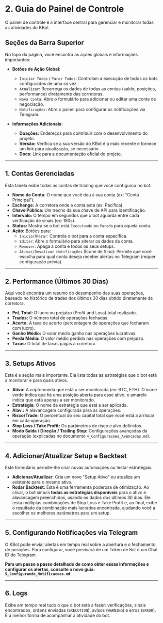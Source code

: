 # 2. Guia do Painel de Controle

O painel de controle é a interface central para gerenciar e monitorar todas as atividades do KBot.

## Seções da Barra Superior

No topo da página, você encontra as ações globais e informações importantes:

- **Botões de Ação Global:**
    - `Iniciar Todos` / `Parar Todos`: Controlam a execução de todos os bots configurados de uma só vez.
    - `Atualizar`: Recarrega os dados de todas as contas (saldo, posições, performance) diretamente das corretoras.
    - `Nova Conta`: Abre o formulário para adicionar ou editar uma conta de negociação.
    - `Notificações`: Abre o painel para configurar as notificações via Telegram.

- **Informações Adicionais:**
    - **Doações:** Endereços para contribuir com o desenvolvimento do projeto.
    - **Versão:** Verifica se a sua versão do KBot é a mais recente e fornece um link para atualização, se necessário.
    - **Docs:** Link para a documentação oficial do projeto.

---

## 1. Contas Gerenciadas

Esta tabela exibe todas as contas de trading que você configurou no bot.

- **Nome da Conta:** O nome que você deu à sua conta (ex: "Conta Principal").
- **Exchange:** A corretora onde a conta está (ex: Pacifica).
- **Chave Pública:** Um trecho da sua chave de API para identificação.
- **Intervalo:** O tempo em segundos que o bot aguarda entre cada verificação de sinais (ex: 180s).
- **Status:** Mostra se o bot está `Executando` ou `Parado` para aquela conta.
- **Ação:** Botões para:
    - `Iniciar`/`Parar`: Controla o bot para a conta específica.
    - `Editar`: Abre o formulário para alterar os dados da conta.
    - `Remover`: Apaga a conta e todos os seus setups.
    - `Ativar/Desativar Notificações` (Ícone de Sino): Permite que você escolha para qual conta deseja receber alertas no Telegram (requer configuração prévia).

---

## 2. Performance (Últimos 30 Dias)

Aqui você encontra um resumo do desempenho das suas operações, baseado no histórico de trades dos últimos 30 dias obtido diretamente da corretora.

- **PnL Total:** O lucro ou prejuízo (Profit and Loss) total realizado.
- **Trades:** O número total de operações fechadas.
- **Acerto:** A taxa de acerto (percentagem de operações que fecharam com lucro).
- **Ganho Médio:** O valor médio ganho nas operações lucrativas.
- **Perda Média:** O valor médio perdido nas operações com prejuízo.
- **Taxas:** O total de taxas pagas à corretora.

---

## 3. Setups Ativos

Esta é a seção mais importante. Ela lista todas as estratégias que o bot está a monitorar e para quais ativos.

- **Ativo:** A criptomoeda que está a ser monitorada (ex: BTC, ETH). O ícone verde indica que há uma posição aberta para esse ativo; o amarelo indica que está apenas a ser monitorado.
- **Estratégia:** O nome da estratégia que está a ser aplicada.
- **Alav.:** A alavancagem configurada para as operações.
- **Risco/Trade:** O percentual do seu capital total que você está a arriscar em cada operação.
- **Stop Loss / Take Profit:** Os parâmetros de risco e alvo definidos.
- **Modo Saída / Direção / Trailing Stop:** Configurações avançadas da operação (explicadas no documento `4_Configuracoes_Avancadas.md`).

---

## 4. Adicionar/Atualizar Setup e Backtest

Este formulário permite-lhe criar novas automações ou testar estratégias.

- **Adicionar/Atualizar:** Cria um novo "Setup Ativo" ou atualiza um existente para o mesmo ativo.
- **Rodar Backtest:** Esta é uma ferramenta poderosa de otimização. Ao clicar, o bot simula **todas as estratégias disponíveis** para o ativo e alavancagem preenchidos, usando os dados dos últimos 30 dias. Ele testa múltiplas combinações de Stop Loss e Take Profit e, ao final, exibe o resultado da combinação mais lucrativa encontrada, ajudando você a escolher os melhores parâmetros para um setup.

---

## 5. Configurando Notificações via Telegram

O KBot pode enviar alertas em tempo real sobre a abertura e o fechamento de posições. Para configurar, você precisará de um Token de Bot e um Chat ID do Telegram.

**Para um passo a passo detalhado de como obter essas informações e configurar os alertas, consulte o novo guia: `5_Configurando_Notificacoes.md`**

---

## 6. Logs

Exibe em tempo real tudo o que o bot está a fazer: verificações, sinais encontrados, ordens enviadas (`EXECUTION`), avisos (`WARNING`) e erros (`ERROR`). É a melhor forma de acompanhar a atividade do bot.